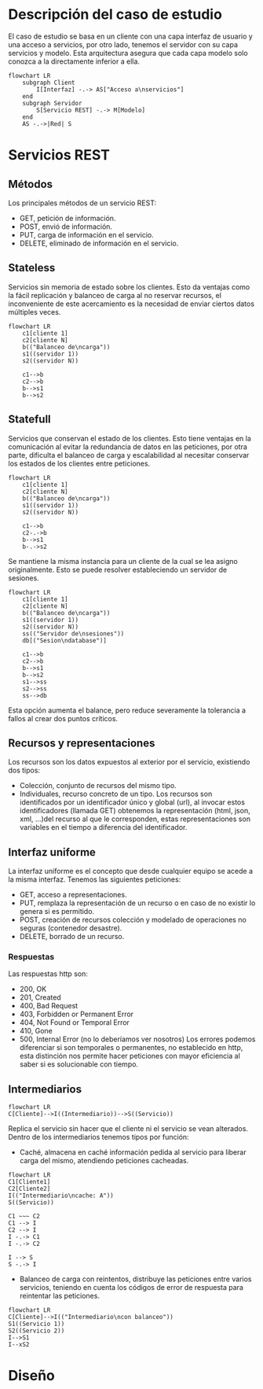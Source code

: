 # Descripción del caso de estudio
El caso de estudio se basa en un cliente con una capa interfaz de usuario y una acceso a servicios, por otro lado, tenemos el servidor con su capa servicios y modelo. Esta arquitectura asegura que cada capa modelo solo conozca a la directamente inferior a ella.

```mermaid
flowchart LR
	subgraph Client
		I[Interfaz] -.-> AS["Acceso a\nservicios"]
	end
	subgraph Servidor
		S[Servicio REST] -.-> M[Modelo]
	end
	AS -.->|Red| S
```
# Servicios REST
## Métodos
Los principales métodos de un servicio REST:
- GET, petición de información.
- POST, envió de información.
- PUT, carga de información en el servicio.
- DELETE, eliminado de información en el servicio.
## Stateless
Servicios sin memoria de estado sobre los clientes. Esto da ventajas como la fácil replicación y balanceo de carga al no reservar recursos, el inconveniente de este acercamiento es la necesidad de enviar ciertos datos múltiples veces.
```mermaid
flowchart LR
	c1[cliente 1]
	c2[cliente N]
	b(("Balanceo de\ncarga"))
	s1((servidor 1))
	s2((servidor N))
	
	c1-->b
	c2-->b
	b-->s1
	b-->s2
```
## Statefull
Servicios que conservan el estado de los clientes. Esto tiene ventajas en la comunicación al evitar la redundancia de datos en las peticiones, por otra parte, dificulta el balanceo de carga y escalabilidad al necesitar conservar los estados de los clientes entre peticiones.
```mermaid
flowchart LR
	c1[cliente 1]
	c2[cliente N]
	b(("Balanceo de\ncarga"))
	s1((servidor 1))
	s2((servidor N))
	
	c1-->b
	c2-.->b
	b-->s1
	b-.->s2
```
Se mantiene la misma instancia para un cliente de la cual se lea asigno originalmente. Esto se puede resolver estableciendo un servidor de sesiones.
```mermaid
flowchart LR
	c1[cliente 1]
	c2[cliente N]
	b(("Balanceo de\ncarga"))
	s1((servidor 1))
	s2((servidor N))
	ss(("Servidor de\nsesiones"))
	db[("Sesion\ndatabase")]

	c1-->b
	c2-->b
	b-->s1
	b-->s2
	s1-->ss
	s2-->ss
	ss-->db
```
Esta opción aumenta el balance, pero reduce severamente la tolerancia a fallos al crear dos puntos críticos.
## Recursos y representaciones
Los recursos son los datos expuestos al exterior por el servicio, existiendo dos tipos:
- Colección, conjunto de recursos del mismo tipo.
- Individuales, recurso concreto de un tipo.
Los recursos son identificados por un identificador único y global (url), al invocar estos identificadores (llamada GET) obtenemos la representación (html, json, xml, …)del recurso al que le corresponden, estas representaciones son variables en el tiempo a diferencia del identificador.
## Interfaz uniforme
La interfaz uniforme es el concepto que desde cualquier equipo se acede a la misma interfaz. Tenemos las siguientes peticiones:
- GET, acceso a representaciones.
- PUT, remplaza la representación de un recurso o en caso de no existir lo genera si es permitido.
- POST, creación de recursos colección y modelado de operaciones no seguras (contenedor desastre).
- DELETE, borrado de un recurso.
### Respuestas
Las respuestas http son:
- 200, OK
- 201, Created
- 400, Bad Request
- 403, Forbidden or Permanent Error
- 404, Not Found or Temporal Error
- 410, Gone
- 500, Internal Error (no lo deberíamos ver nosotros)
Los errores podemos diferenciar si son temporales o permanentes, no establecido en http, esta distinción nos permite hacer peticiones con mayor eficiencia al saber si es solucionable con tiempo.
## Intermediarios
```mermaid
flowchart LR
C[Cliente]-->I((Intermediario))-->S((Servicio))
```
Replica el servicio sin hacer que el cliente ni el servicio se vean alterados. Dentro de los intermediarios tenemos tipos por función:
- Caché, almacena en caché información pedida al servicio para liberar carga del mismo, atendiendo peticiones cacheadas.
```mermaid
flowchart LR
C1[Cliente1]
C2[Cliente2]
I(("Intermediario\ncache: A"))
S((Servicio))

C1 ~~~ C2
C1 --> I
C2 --> I
I -.-> C1
I -.-> C2

I --> S
S -.-> I
```
- Balanceo de carga con reintentos, distribuye las peticiones entre varios servicios, teniendo en cuenta los códigos de error de respuesta para reintentar las peticiones.
```mermaid
flowchart LR
C[Cliente]-->I(("Intermediario\ncon balanceo"))
S1((Servicio 1))
S2((Servicio 2))
I-->S1
I--xS2
```
# Diseño
